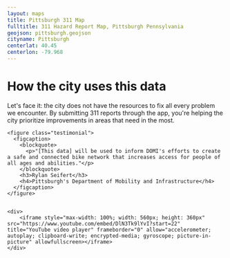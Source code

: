 ```yaml
---
layout: maps
title: Pittsburgh 311 Map
fulltitle: 311 Hazard Report Map, Pittsburgh Pennsylvania
geojson: pittsburgh.geojson
cityname: Pittsburgh
centerlat: 40.45
centerlon: -79.968
---
```


<div id="description">
    <h1>How the city uses this data</h1>
    Let's face it: the city does not have the resources to fix all every problem we encounter. By submitting 311 reports through the app, you're helping the city prioritize improvements in areas that need in the most.

    <figure class="testimonial">
      <figcaption>
        <blockquote>
          <p>"[This data] will be used to inform DOMI's efforts to create a safe and connected bike network that increases access for people of all ages and abilities."</p>
        </blockquote>
        <h3>Rylan Seifert</h3>
        <h4>Pittsburgh's Department of Mobility and Infrastructure</h4>
      </figcaption>
    </figure>


    <div>
        <iframe style="max-width: 100%; width: 560px; height: 360px" src="https://www.youtube.com/embed/DlN3Tk9lYvI?start=22" title="YouTube video player" frameborder="0" allow="accelerometer; autoplay; clipboard-write; encrypted-media; gyroscope; picture-in-picture" allowfullscreen></iframe>
    </div>
</div>
